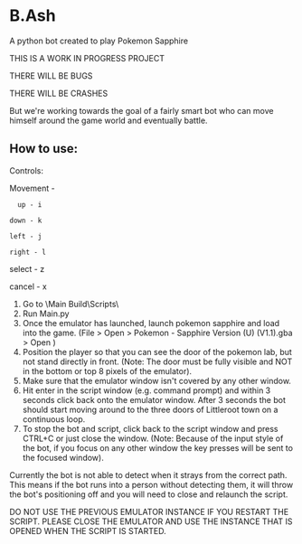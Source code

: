 # B.Ash
A python bot created to play Pokemon Sapphire

THIS IS A WORK IN PROGRESS PROJECT

THERE WILL BE BUGS

THERE WILL BE CRASHES

But we're working towards the goal of a fairly smart bot who can move himself around the game world and eventually battle.


## How to use:

Controls: 

  Movement - 
  
      up - i
      
    down - k
    
    left - j
    
    right - l
 
  select - z
  
  cancel - x

1) Go to \Main Build\Scripts\
2) Run Main.py
3) Once the emulator has launched, launch pokemon sapphire and load into the game. (File > Open > Pokemon - Sapphire Version (U) (V1.1).gba > Open )
4) Position the player so that you can see the door of the pokemon lab, but not stand directly in front. (Note: The door must be fully visible and NOT in the bottom or top 8 pixels of the emulator).
5) Make sure that the emulator window isn't covered by any other window.
6) Hit enter in the script window (e.g. command prompt) and within 3 seconds click back onto the emulator window. After 3 seconds the bot should start moving around to the three doors of Littleroot town on a continuous loop.
7) To stop the bot and script, click back to the script window and press CTRL+C or just close the window. (Note: Because of the input style of the bot, if you focus on any other window the key presses will be sent to the focused window).

Currently the bot is not able to detect when it strays from the correct path. This means if the bot runs into a person without detecting them, it will throw the bot's positioning off and you will need to close and relaunch the script.

DO NOT USE THE PREVIOUS EMULATOR INSTANCE IF YOU RESTART THE SCRIPT. PLEASE CLOSE THE EMULATOR AND USE THE INSTANCE THAT IS OPENED WHEN THE SCRIPT IS STARTED.

